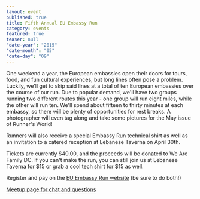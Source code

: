 ```yaml
---
layout: event
published: true
title: Fifth Annual EU Embassy Run
category: events
featured: true
teaser: null
"date-year": "2015"
"date-month": "05"
"date-day": "09"
---
```


One weekend a year, the European embassies open their doors for tours, food, and fun cultural experiences, but long lines often pose a problem. Luckily, we'll get to skip said lines at a total of ten European embassies over the course of our run. Due to popular demand, we'll have two groups running two different routes this year - one group will run eight miles, while the other will run ten. We'll spend about fifteen to thirty minutes at each embassy, so there will be plenty of opportunities for rest breaks. A photographer will even tag along and take some pictures for the May issue of Runner's World!

Runners will also receive a special Embassy Run technical shirt as well as an invitation to a catered reception at Lebanese Taverna on April 30th.

Tickets are currently $40.00, and the proceeds will be donated to We Are Family DC. If you can't make the run, you can still join us at Lebanese Taverna for $15 or grab a cool tech shirt for $15 as well.

Register and pay on the [EU Embassy Run website](http://euembassyrun.com/) (be sure to do both!)

[Meetup page for chat and questions](http://www.meetup.com/dccapitalstriders/events/220884862/)


